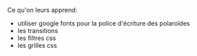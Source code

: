 Ce qu'on leurs apprend:

- utiliser google fonts pour la police d'écriture des polaroïdes
- les transitions
- les filtres css
- les grilles css
